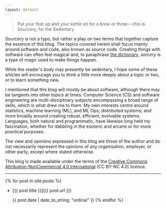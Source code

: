 ```yaml
---
layout: default
---
```


> Put your feet up and your kettle on for a brew or three---this is Sourcery, for the Sedentary

Sourcery is not a typo, but rather a play on two terms that together capture the essence of this blog.
The topics covered herein shall focus mainly around software and code, also known as _source_ code.
Creating things with software can often feel magical and, to paraphrase [the dictionary](https://dictionary.cambridge.org/dictionary/english/sorcery), _sorcery_ is a type of magic used to make things happen.

While the reader's body may presently be sedentary, I hope some of these articles will encourage you to think a little more deeply about a topic or two, or to learn something new.

I mentioned that this blog will mostly be about software, although there may be tangents into other topics at times.
Computer Science (CS) and software engineering are multi-disciplinary subjects encompassing a broad range of skills, which is what drew me to them.
My own interests centre around statistics, machine learning (ML), and ML Ops; distributed systems; and more broadly around creating robust, efficient, evolvable systems.
Languages, both natural and programmatic, have likewise long held my fascination, whether for dabbling in the esoteric and arcane or for more practical purposes.

The view and opinions expressed in this blog are those of the author and do not necessarily represent the opinions of any organisation, employer, or other party, except where stated otherwise.

This blog is made available under the terms of the [Creative Commons Attribution-NonCommercial 4.0 International](https://creativecommons.org/licenses/by-nc/4.0/) (CC BY-NC 4.0) licence.

---

{% for post in site.posts %}
* [{{ post.title }}]({{ post.url }})

  {{ post.date | date_to_string: "ordinal" }}
{% endfor %}
